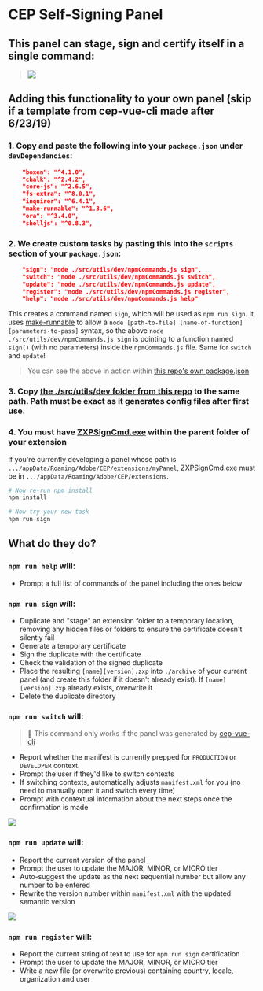 # CEP Self-Signing Panel

## This panel can stage, sign and certify itself in a single command:

> ![](https://thumbs.gfycat.com/AcidicTiredLhasaapso-size_restricted.gif)

## Adding this functionality to your own panel (skip if a template from cep-vue-cli made after 6/23/19)

### 1. Copy and paste the following into your `package.json` under `devDependencies`:

```json
    "boxen": "^4.1.0",
    "chalk": "^2.4.2",
    "core-js": "^2.6.5",
    "fs-extra": "^8.0.1",
    "inquirer": "^6.4.1",
    "make-runnable": "^1.3.6",
    "ora": "^3.4.0",
    "shelljs": "^0.8.3",
```

### 2. We create custom tasks by pasting this into the `scripts` section of your `package.json`:

```json
    "sign": "node ./src/utils/dev/npmCommands.js sign",
    "switch": "node ./src/utils/dev/npmCommands.js switch",
    "update": "node ./src/utils/dev/npmCommands.js update",
    "register": "node ./src/utils/dev/npmCommands.js register",
    "help": "node ./src/utils/dev/npmCommands.js help"
```

This creates a command named `sign`, which will be used as `npm run sign`. It uses [make-runnable](https://github.com/super-cache-money/make-runnable) to allow a `node [path-to-file] [name-of-function] [parameters-to-pass]` syntax, so the above `node ./src/utils/dev/npmCommands.js sign` is pointing to a function named `sign()` (with no parameters) inside the `npmCommands.js` file. Same for `switch` and `update`!

> You can see the above in action within [this repo's own package.json](https://github.com/Inventsable/CEP-Self-Signing-Panel/blob/master/package.json)

### 3. Copy [the ./src/utils/dev folder from this repo](https://github.com/Inventsable/CEP-Self-Signing-Panel/tree/master/src/utils/dev) to the same path. Path must be exact as it generates config files after first use.

### 4. You must have [ZXPSignCmd.exe](https://github.com/Adobe-CEP/CEP-Resources/tree/master/ZXPSignCMD/4.0.7) within the parent folder of your extension

If you're currently developing a panel whose path is `.../appData/Roaming/Adobe/CEP/extensions/myPanel`, ZXPSignCmd.exe must be in `.../appData/Roaming/Adobe/CEP/extensions`.

```bash
# Now re-run npm install
npm install

# Now try your new task
npm run sign
```

## What do they do?

### `npm run help` will:

- Prompt a full list of commands of the panel including the ones below

### `npm run sign` will:

- Duplicate and "stage" an extension folder to a temporary location, removing any hidden files or folders to ensure the certificate doesn't silently fail
- Generate a temporary certificate
- Sign the duplicate with the certificate
- Check the validation of the signed duplicate
- Place the resulting `[name][version].zxp` into `./archive` of your current panel (and create this folder if it doesn't already exist). If `[name][version].zxp` already exists, overwrite it
- Delete the duplicate directory

### `npm run switch` will:

> 🚩 This command only works if the panel was generated by [cep-vue-cli](https://github.com/Inventsable/generator-cep-vue-cli)

- Report whether the manifest is currently prepped for `PRODUCTION` or `DEVELOPER` context.
- Prompt the user if they'd like to switch contexts
- If switching contexts, automatically adjusts `manifest.xml` for you (no need to manually open it and switch every time)
- Prompt with contextual information about the next steps once the confirmation is made

![](https://thumbs.gfycat.com/FrankDeadAardwolf-size_restricted.gif)

### `npm run update` will:

- Report the current version of the panel
- Prompt the user to update the MAJOR, MINOR, or MICRO tier
- Auto-suggest the update as the next sequential number but allow any number to be entered
- Rewrite the version number within `manifest.xml` with the updated semantic version

![](https://thumbs.gfycat.com/SlimyAssuredAchillestang-size_restricted.gif)

### `npm run register` will:

- Report the current string of text to use for `npm run sign` certification
- Prompt the user to update the MAJOR, MINOR, or MICRO tier
- Write a new file (or overwrite previous) containing country, locale, organization and user
